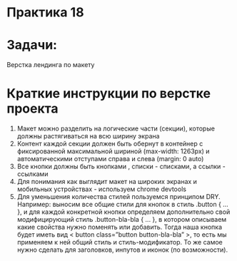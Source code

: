 # Практика 18

# Задачи:
Верстка лендинга по макету

# Краткие инструкции по верстке проекта

1. Макет можно разделить на логические части (секции), которые должны растягиваться на всю ширину экрана
2. Контент каждой секции должен быть обернут в контейнер с фиксированной максимальной шириной (max-width: 1263px) и автоматическими отступами справа и слева (margin: 0 auto)
3. Все кнопки должны быть кнопками , списки - списками, а ссылки - ссылками
4. Для понимания как выглядит макет на широких экранах и мобильных устройствах - используем chrome devtools 
5. Для уменьшения количества стилей пользуемся принципом DRY. 
Например: 
выносим все общие стили для кнопок в стиль .button { … }, и для каждой конкретной кнопки определяем дополнительно свой модифицирующий стиль .button-bla-bla { ... }, в котором описываем какие свойства нужно поменять или добавить. Тогда наша кнопка будет иметь вид < button class=”button button-bla-bla” >, то есть мы применяем к ней общий стиль и стиль-модификатор. То же самое нужно сделать для заголовков, инпутов и иконок (по возможности).
